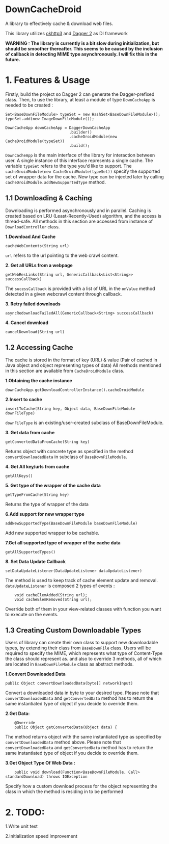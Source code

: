 # DownCacheDroid
A library to effectively cache & download web files.

This library utilizes [okhttp3](https://github.com/square/okhttp) and [Dagger 2](https://github.com/google/dagger) as DI framework

**WARNING :
The library is currently is a bit slow during initialization, but should be smoother thereafter.
This seems to be caused by the inclusion of callback in detecting MIME type asynchronously.
I will fix this in the future.**

# 1. Features & Usage
Firstly, build the project so Dagger 2 can generate the Dagger-prefixed class.
Then, to use the library, at least a module of type `DownCacheApp` is needed to be created :
```
Set<BaseDownFileModule> typeSet = new HashSet<BaseDownFileModule>();
typeSet.add(new ImageDownFileModule());

DownCacheApp downCacheApp = DaggerDownCacheApp
                            .builder()
                            .cacheDroidModule(new CacheDroidModule(typeSet))
                            .build();
```
`DownCacheApp` is the main interface of the library for interaction between user.
A single instance of this interface represents a single cache.
The variable `typeSet` refers to the type you'd like to support.
The `cacheDroidModule(new CacheDroidModule(typeSet))` specify the supported set of wrapper data
for the cache.
New type can be injected later by calling `cacheDroidModule.addNewSupportedType` method.

## 1.1 Downloading & Caching
Downloading is performed asynchronously and in parallel.
Caching is created based on LRU (Least-Recently-Used) algorithm, and the access is thread-safe.
All methods in this section are accessed from instance of `DownloadController` class.

**1.Download And Cache**

```
cacheWebContents(String url)
```

`url` refers to the url pointing to the web crawl content.


**2. Get all URLs from a webpage**

```
getWebResLinks(String url, GenericCallback<List<String>> successCallback)
```

The `sucessCallback` is provided with a list of URL in the `onValue` method
detected in a given webcrawl content through callback.

**3. Retry failed downloads**

```
asyncRedownloadFailedAll(GenericCallback<String> successCallback)
```

**4. Cancel download**
```
cancelDownload(String url)
```

## 1.2 Accessing Cache
The cache is stored in the format of key (URL) & value (Pair of cached in Java object and object representing types of data)
All methods mentioned in this section are available from `CacheDroidModule` class.

**1.Obtaining the cache instance**

```
downCacheApp.getDownloadControllerInstance().cacheDroidModule
```

**2.Insert to cache**

```
insertToCache(String key, Object data, BaseDownFileModule downFileType)
```

`downFileType` is an existing/user-created subclass of BaseDownFileModule.


**3. Get data from cache**

```
getConvertedDataFromCache(String key)
```

Returns object with concrete type as specified in the method `convertDownloadedData` in subclass of `BaseDownFileModule`.

**4. Get All key/urls from cache**

```
getAllKeys()
```


**5. Get type of the wrapper of the cache data**
```
getTypeFromCache(String key)
```

Returns the type of wrapper of the data


**6.Add support for new wrapper type**
```
addNewSupportedType(BaseDownFileModule baseDownFileModule)
```

Add new supported wrapper to be cachable.

**7.Get all supported type of wrapper of the cache data**
```
getAllSupportedTypes()
```


**8. Set Data Update Callback**

```
setDataUpdateListener(DataUpdateListener dataUpdateListener)
```
The method is used to keep track of cache element update and removal.
`dataUpdateListener` is composed 2 types of events :
```
    void cacheElemAdded(String url);
    void cacheElemRemoved(String url);
```
Override both of them in your view-related classes with function you want to execute on the events.


## 1.3 Creating Custom Downloadable Types
Users of library can create their own class to support new downloadable types, by extending their class from `BaseDownFile` class.
Users will be required to specify the MIME, which represents what type of Content-Type the class should represent as.
and also to override 3 methods, all of which are located in `BaseDownFileModule` class as abstract methods.


**1.Convert Downloaded Data**
```
public Object convertDownloadedData(byte[] networkInput)
```
Convert a downloaded data in byte to your desired type.
Please note that `convertDownloadedData` and `getConvertedData` method has to return the same instantiated type of object if
you decide to override them.

**2.Get Data:**
```
    @Override
    public Object getConvertedData(Object data) {
```
The method returns object with the same instantiated type as specified by `convertDownloadedData` method above.
Please note that `convertDownloadedData` and `getConvertedData` method has to return the same instantiated type of object if
you decide to override them.

**3.Get Object Type Of Web Data :**
```
    public void download(Function<BaseDownFileModule, Call> standardDownload) throws IOException
```
Specify how a custom download process for the object representing the class in which the method is residing in
to be performed

# 2. TODO:
1.Write unit test

2.Initialization speed improvement





